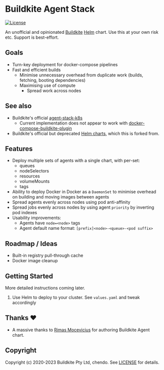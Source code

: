 # Buildkite Agent Stack

[![License](https://img.shields.io/badge/License-MIT-blue.svg)](https://opensource.org/licenses/MIT)

An unofficial and opinionated [Buildkite](https://buildkite.com/docs/agent) [Helm](https://helm.sh) chart. Use this at your own risk etc. Support is best-effort.

## Goals

* Turn-key deployment for docker-compose pipelines
* Fast and efficient builds
  * Minimise unnecessary overhead from duplicate work (builds, fetching, booting dependencies)
  * Maximising use of compute
    * Spread work across nodes

## See also

* Buildkite's official [agent-stack-k8s](https://github.com/buildkite/agent-stack-k8s)
  * Current implementation does not appear to work with [docker-compose-buildkite-plugin](https://github.com/buildkite-plugins/docker-compose-buildkite-plugin)
* Buildkite's official but deprecated [Helm charts](https://github.com/buildkite/charts), which this is forked from.

## Features

* Deploy multiple sets of agents with a single chart, with per-set:
  * queues
  * nodeSelectors
  * resources
  * volumeMounts
  * tags
* Ability to deploy Docker in Docker as a `DaemonSet` to minimise overhead on building and moving images between agents
* Spread agents evenly across nodes using pod anti-affinity
* Spread jobs evenly across nodes by using agent `priority` by inverting pod indexes
* Usability improvements:
  * Agents have `node=<node>` tags
  * Agent default name format: `[prefix]<node>-<queue>-<pod suffix>`  

## Roadmap / Ideas

* Built-in registry pull-through cache
* Docker image cleanup

## Getting Started

More detailed instructions coming later.

1. Use Helm to deploy to your cluster. See `values.yaml` and tweak accordingly

## Thanks :heart:

* A massive thanks to [Rimas Mocevicius](https://github.com/rimusz) for authoring Buildkite Agent chart.

## Copyright

Copyright (c) 2020-2023 Buildkite Pty Ltd, chendo. See [LICENSE](LICENSE) for details.

